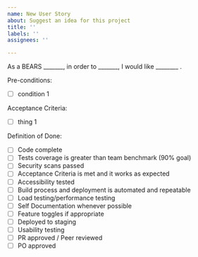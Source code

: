 ```yaml
---
name: New User Story
about: Suggest an idea for this project
title: ''
labels: ''
assignees: ''

---
```


As a BEARS _______, in order to _______, I would like ________ .

Pre-conditions:

- [ ] condition 1

 

Acceptance Criteria:
- [ ] thing 1

Definition of Done:
- [ ] Code complete
- [ ]  Tests coverage is greater than team benchmark (90% goal)
- [ ]  Security scans passed
- [ ]  Acceptance Criteria is met and it works as expected
- [ ]  Accessibility tested
- [ ]  Build process and deployment is automated and repeatable
- [ ]  Load testing/performance testing
- [ ]  Self Documentation whenever possible
- [ ]  Feature toggles if appropriate
- [ ]  Deployed to staging
- [ ]  Usability testing
- [ ]  PR approved / Peer reviewed
- [ ]  PO approved
